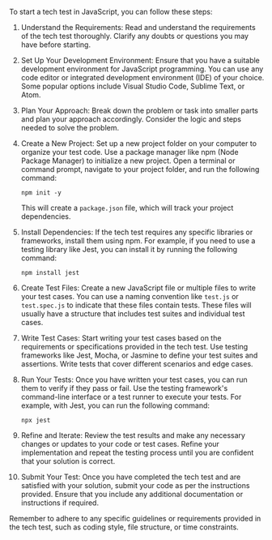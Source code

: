 To start a tech test in JavaScript, you can follow these steps:

1. Understand the Requirements: Read and understand the requirements of the tech test thoroughly. Clarify any doubts or questions you may have before starting.

2. Set Up Your Development Environment: Ensure that you have a suitable development environment for JavaScript programming. You can use any code editor or integrated development environment (IDE) of your choice. Some popular options include Visual Studio Code, Sublime Text, or Atom.

3. Plan Your Approach: Break down the problem or task into smaller parts and plan your approach accordingly. Consider the logic and steps needed to solve the problem.

4. Create a New Project: Set up a new project folder on your computer to organize your test code. Use a package manager like npm (Node Package Manager) to initialize a new project. Open a terminal or command prompt, navigate to your project folder, and run the following command:
   ```
   npm init -y
   ```
   This will create a `package.json` file, which will track your project dependencies.

5. Install Dependencies: If the tech test requires any specific libraries or frameworks, install them using npm. For example, if you need to use a testing library like Jest, you can install it by running the following command:
   ```
   npm install jest
   ```

6. Create Test Files: Create a new JavaScript file or multiple files to write your test cases. You can use a naming convention like `test.js` or `test.spec.js` to indicate that these files contain tests. These files will usually have a structure that includes test suites and individual test cases.

7. Write Test Cases: Start writing your test cases based on the requirements or specifications provided in the tech test. Use testing frameworks like Jest, Mocha, or Jasmine to define your test suites and assertions. Write tests that cover different scenarios and edge cases.

8. Run Your Tests: Once you have written your test cases, you can run them to verify if they pass or fail. Use the testing framework's command-line interface or a test runner to execute your tests. For example, with Jest, you can run the following command:
   ```
   npx jest
   ```

9. Refine and Iterate: Review the test results and make any necessary changes or updates to your code or test cases. Refine your implementation and repeat the testing process until you are confident that your solution is correct.

10. Submit Your Test: Once you have completed the tech test and are satisfied with your solution, submit your code as per the instructions provided. Ensure that you include any additional documentation or instructions if required.

Remember to adhere to any specific guidelines or requirements provided in the tech test, such as coding style, file structure, or time constraints.
